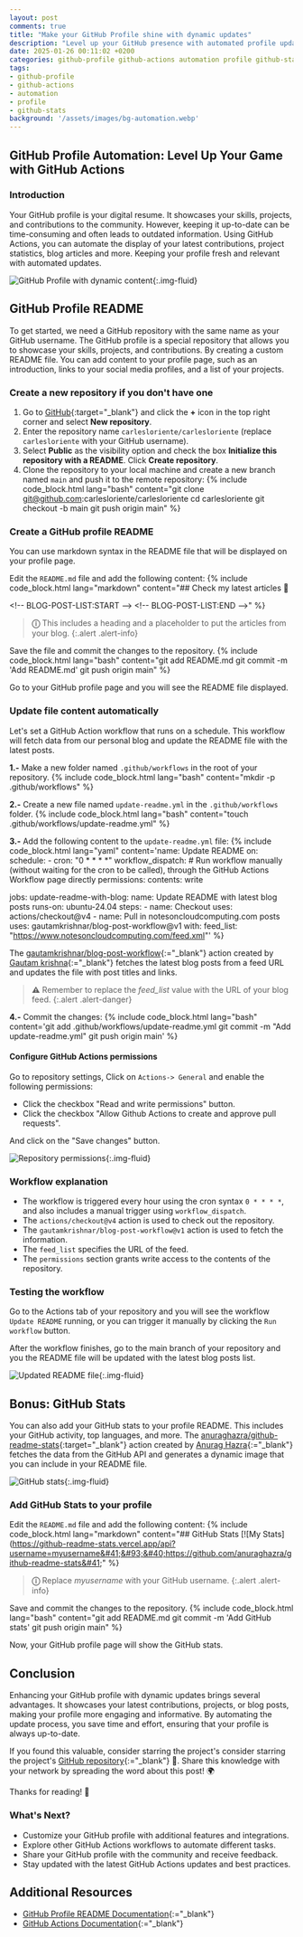 ```yaml
---
layout: post
comments: true
title: "Make your GitHub Profile shine with dynamic updates"
description: "Level up your GitHub presence with automated profile updates! In this article, we'll explore how to use GitHub Actions to dynamically display your latest contributions, project statistics, and more.."
date: 2025-01-26 00:11:02 +0200
categories: github-profile github-actions automation profile github-stats
tags:
- github-profile
- github-actions
- automation 
- profile
- github-stats
background: '/assets/images/bg-automation.webp'
---
```


## GitHub Profile Automation: Level Up Your Game with GitHub Actions

### Introduction

Your GitHub profile is your digital resume. It showcases your skills, projects, and contributions to the community. However, keeping it up-to-date can be time-consuming and often leads to outdated information. Using GitHub Actions, you can automate the display of your latest contributions, project statistics, blog articles and more. Keeping your profile fresh and relevant with automated updates.

![GitHub Profile with dynamic content](/assets/images/2025-01-26-make-a-dynamic-github-profile-with-github-actions-1.png){:.img-fluid}

## GitHub Profile README

To get started, we need a GitHub repository with the same name as your GitHub username. The GitHub profile is a special repository that allows you to showcase your skills, projects, and contributions. By creating a custom README file. You can add content to your profile page, such as an introduction, links to your social media profiles, and a list of your projects.

### Create a new repository if you don't have one

1. Go to [GitHub](https://github.com){:target="_blank"} and click the **+** icon in the top right corner and select **New repository**.
2. Enter the repository name `carlesloriente/carlesloriente` (replace `carlesloriente` with your GitHub username).
3. Select **Public** as the visibility option and check the box **Initialize this repository with a README**. Click **Create repository**.
4. Clone the repository to your local machine and create a new branch named `main` and push it to the remote repository:
{% include code_block.html lang="bash" content="git clone git@github.com:carlesloriente/carlesloriente
cd carlesloriente
git checkout -b main
git push origin main" %}

### Create a GitHub profile README

You can use markdown syntax in the README file that will be displayed on your profile page.

Edit the `README.md` file and add the following content:
{% include code_block.html lang="markdown" content="## Check my latest articles 👋

&lt;!-- BLOG-POST-LIST:START --&gt;
&lt;!-- BLOG-POST-LIST:END --&gt;" %}

> **&#9432;** This includes a heading and a placeholder to put the articles from your blog.
{:.alert .alert-info}

Save the file and commit the changes to the repository.
{% include code_block.html lang="bash" content="git add README.md
git commit -m 'Add README.md'
git push origin main" %}

Go to your GitHub profile page and you will see the README file displayed.

### Update file content automatically

Let's set a GitHub Action workflow that runs on a schedule. This workflow will fetch data from our personal blog and update the README file with the latest posts.

**1.-** Make a new folder named `.github/workflows` in the root of your repository.
{% include code_block.html lang="bash" content="mkdir -p .github/workflows" %}

**2.-** Create a new file named `update-readme.yml` in the `.github/workflows` folder.
{% include code_block.html lang="bash" content="touch .github/workflows/update-readme.yml" %}

**3.-** Add the following content to the `update-readme.yml` file:
{% include code_block.html lang="yaml" content='name: Update README
on:
  schedule:
    - cron: "0 * * * *"
  workflow_dispatch: # Run workflow manually (without waiting for the cron to be called), through the GitHub Actions Workflow page directly
permissions:
  contents: write

jobs:
  update-readme-with-blog:
    name: Update README with latest blog posts
    runs-on: ubuntu-24.04
    steps:
      - name: Checkout
        uses: actions/checkout@v4
      - name: Pull in notesoncloudcomputing.com posts
        uses: gautamkrishnar/blog-post-workflow@v1
        with:
          feed_list: "https://www.notesoncloudcomputing.com/feed.xml"' %}

The [gautamkrishnar/blog-post-workflow](https://github.com/marketplace/actions/blog-post-workflow){:="_blank"} action created by [Gautam krishna](https://github.com/gautamkrishnar){:="_blank"} fetches the latest blog posts from a feed URL and updates the file with post titles and links.

> **&#9888;** Remember to replace the *feed_list* value with the URL of your blog feed.
{:.alert .alert-danger}

**4.-** Commit the changes:
{% include code_block.html lang="bash" content='git add .github/workflows/update-readme.yml
git commit -m "Add update-readme.yml"
git push origin main' %}

#### Configure GitHub Actions permissions

Go to repository settings, Click on `Actions-> General` and enable the following permissions:

- Click the checkbox "Read and write permissions" button.
- Click the checkbox "Allow Github Actions to create and approve pull requests".

And click on the "Save changes" button.

![Repository permissions](/assets/images/2025-01-26-make-a-dynamic-github-profile-with-github-actions-2-permissions.png){:.img-fluid}

### Workflow explanation

- The workflow is triggered every hour using the cron syntax `0 * * * *`, and also includes a manual trigger using `workflow_dispatch`.
- The `actions/checkout@v4` action is used to check out the repository.
- The `gautamkrishnar/blog-post-workflow@v1` action is used to fetch the information.
- The `feed_list` specifies the URL of the feed.
- The `permissions` section grants write access to the contents of the repository.

### Testing the workflow

Go to the Actions tab of your repository and you will see the workflow `Update README` running, or you can trigger it manually by clicking the `Run workflow` button.

After the workflow finishes, go to the main branch of your repository and you the README file will be updated with the latest blog posts list.

![Updated README file](/assets/images/2025-01-26-make-a-dynamic-github-profile-with-github-actions-3-readme-updated.png){:.img-fluid}

## Bonus: GitHub Stats

You can also add your GitHub stats to your profile README. This includes your GitHub activity, top languages, and more. The [anuraghazra/github-readme-stats](https://github-readme-stats.vercel.app/){:target="_blank"} action created by [Anurag Hazra](https://github.com/anuraghazra){:="_blank"} fetches the data from the GitHub API and generates a dynamic image that you can include in your README file.

![GitHub stats](/assets/images/2025-01-26-make-a-dynamic-github-profile-with-github-actions-4-stats.png){:.img-fluid}

### Add GitHub Stats to your profile

Edit the `README.md` file and add the following content:
{% include code_block.html lang="markdown" content="## GitHub Stats
&#91;!&#91;My Stats&#93;&#40;https://github-readme-stats.vercel.app/api?username=myusername&#41;&#93;&#40;https://github.com/anuraghazra/github-readme-stats&#41;" %}

> **&#9432;** Replace *myusername* with your GitHub username.
{:.alert .alert-info}

Save and commit the changes to the repository.
{% include code_block.html lang="bash" content="git add README.md
git commit -m 'Add GitHub stats'
git push origin main" %}

Now, your GitHub profile page will show the GitHub stats.

## Conclusion

Enhancing your GitHub profile with dynamic updates brings several advantages. It showcases your latest contributions, projects, or blog posts, making your profile more engaging and informative. By automating the update process, you save time and effort, ensuring that your profile is always up-to-date.

If you found this valuable, consider starring the project's consider starring the project's [GitHub repository](https://github.com/carlesloriente/carlesloriente){:="_blank"} 🌟. Share this knowledge with your network by spreading the word about this post! 🌍

Thanks for reading! 🚀

### What's Next?

- Customize your GitHub profile with additional features and integrations.
- Explore other GitHub Actions workflows to automate different tasks.
- Share your GitHub profile with the community and receive feedback.
- Stay updated with the latest GitHub Actions updates and best practices.

## Additional Resources

- [GitHub Profile README Documentation](https://docs.github.com/en/github/setting-up-and-managing-your-github-profile/managing-your-profile-readme){:="_blank"}
- [GitHub Actions Documentation](https://docs.github.com/en/actions){:="_blank"}
